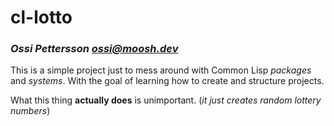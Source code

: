 # cl-lotto
### _Ossi Pettersson <ossi@moosh.dev>_

This is a simple project just to mess around with Common Lisp _packages_ and _systems_.
With the goal of learning how to create and structure projects.

What this thing **actually does** is unimportant. (_it just creates random lottery numbers_)

